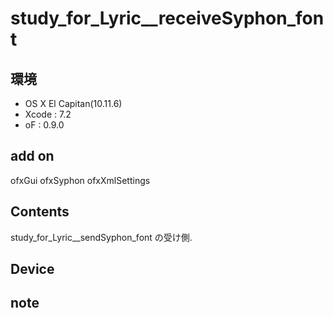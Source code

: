 # study_for_Lyric__receiveSyphon_font #

## 環境 ##
*	OS X El Capitan(10.11.6)
*	Xcode : 7.2
*	oF : 0.9.0

## add on ##
ofxGui
ofxSyphon
ofxXmlSettings

## Contents ##
study_for_Lyric__sendSyphon_font の受け側.

## Device ##


## note ##






